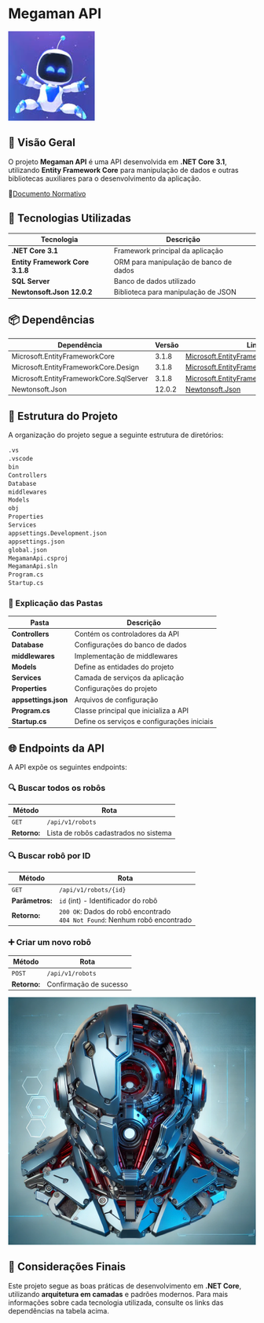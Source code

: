 # Megaman API

![Capacete do robô](https://github.com/Paulomarvel/MegaApiDotnetCore/blob/master/_docs/Astrobot%20avatar.png)

## 📖 Visão Geral
O projeto **Megaman API** é uma API desenvolvida em **.NET Core 3.1**, utilizando **Entity Framework Core** para manipulação de dados e outras bibliotecas auxiliares para o desenvolvimento da aplicação.

📖[Documento Normativo](https://github.com/Paulomarvel/MegaApiDotnetCore/blob/master/_docs/Megaman_API_Documentacao.pdf)

## 🚀 Tecnologias Utilizadas
| Tecnologia | Descrição |
|------------|-------------|
| **.NET Core 3.1** | Framework principal da aplicação |
| **Entity Framework Core 3.1.8** | ORM para manipulação de banco de dados |
| **SQL Server** | Banco de dados utilizado |
| **Newtonsoft.Json 12.0.2** | Biblioteca para manipulação de JSON |

## 📦 Dependências
| Dependência | Versão | Link |
|--------------|---------|------|
| Microsoft.EntityFrameworkCore | 3.1.8 | [Microsoft.EntityFrameworkCore](https://www.nuget.org/packages/Microsoft.EntityFrameworkCore/) |
| Microsoft.EntityFrameworkCore.Design | 3.1.8 | [Microsoft.EntityFrameworkCore.Design](https://www.nuget.org/packages/Microsoft.EntityFrameworkCore.Design/) |
| Microsoft.EntityFrameworkCore.SqlServer | 3.1.8 | [Microsoft.EntityFrameworkCore.SqlServer](https://www.nuget.org/packages/Microsoft.EntityFrameworkCore.SqlServer/) |
| Newtonsoft.Json | 12.0.2 | [Newtonsoft.Json](https://www.nuget.org/packages/Newtonsoft.Json/) |

## 📂 Estrutura do Projeto
A organização do projeto segue a seguinte estrutura de diretórios:
```bash
.vs
.vscode
bin
Controllers
Database
middlewares
Models
obj
Properties
Services
appsettings.Development.json
appsettings.json
global.json
MegamanApi.csproj
MegamanApi.sln
Program.cs
Startup.cs
```

### 📁 Explicação das Pastas
| Pasta | Descrição |
|--------|------------|
| **Controllers** | Contém os controladores da API |
| **Database** | Configurações do banco de dados |
| **middlewares** | Implementação de middlewares |
| **Models** | Define as entidades do projeto |
| **Services** | Camada de serviços da aplicação |
| **Properties** | Configurações do projeto |
| **appsettings.json** | Arquivos de configuração |
| **Program.cs** | Classe principal que inicializa a API |
| **Startup.cs** | Define os serviços e configurações iniciais |

## 🌐 Endpoints da API
A API expõe os seguintes endpoints:

### 🔍 **Buscar todos os robôs**
| Método | Rota |
|--------|----------------|
| `GET` | `/api/v1/robots` |
| **Retorno:** | Lista de robôs cadastrados no sistema |

### 🔍 **Buscar robô por ID**
| Método | Rota |
|--------|------------------|
| `GET` | `/api/v1/robots/{id}` |
| **Parâmetros:** | `id` (int) - Identificador do robô |
| **Retorno:** | `200 OK`: Dados do robô encontrado <br> `404 Not Found`: Nenhum robô encontrado |

### ➕ **Criar um novo robô**
| Método | Rota |
|--------|----------------|
| `POST` | `/api/v1/robots` |
| **Retorno:** | Confirmação de sucesso |

![Capacete aberto do robô](https://github.com/Paulomarvel/MegaApiDotnetCore/blob/master/_docs/imagem%20capacete.webp)

## 📝 Considerações Finais
Este projeto segue as boas práticas de desenvolvimento em **.NET Core**, utilizando **arquitetura em camadas** e padrões modernos. Para mais informações sobre cada tecnologia utilizada, consulte os links das dependências na tabela acima.

